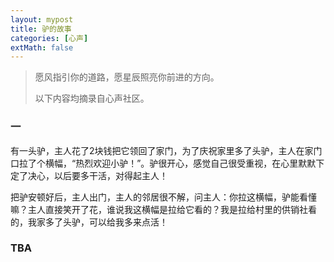 ```yaml
---
layout: mypost
title: 驴的故事
categories: [心声]
extMath: false
---
```


> 愿风指引你的道路，愿星辰照亮你前进的方向。
> 
> 以下内容均摘录自心声社区。

### 一

有一头驴，主人花了2块钱把它领回了家门，为了庆祝家里多了头驴，主人在家门口拉了个横幅，“热烈欢迎小驴！”。驴很开心，感觉自己很受重视，在心里默默下定了决心，以后要多干活，对得起主人！

把驴安顿好后，主人出门，主人的邻居很不解，问主人：你拉这横幅，驴能看懂嘛？主人直接笑开了花，谁说我这横幅是拉给它看的？我是拉给村里的供销社看的，我家多了头驴，可以给我多来点活！


### TBA
